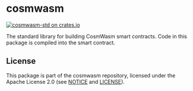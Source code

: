 # cosmwasm

[![cosmwasm-std on crates.io](https://img.shields.io/crates/v/cosmwasm-std.svg)](https://crates.io/crates/cosmwasm-std)

The standard library for building CosmWasm smart contracts. Code in this package is compiled into the smart contract.

## License

This package is part of the cosmwasm repository, licensed under the Apache
License 2.0 (see
[NOTICE](https://github.com/CosmWasm/cosmwasm/blob/master/NOTICE) and
[LICENSE](https://github.com/CosmWasm/cosmwasm/blob/master/LICENSE)).

